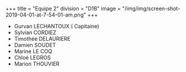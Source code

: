 +++
title = "Equipe 2"
division = "D1B"
image = "/img/img/screen-shot-2019-04-01-at-7-54-01-am.png"
+++



* Gurvan LECHANTOUX ( Capitaine)
* Sylvian CORDIEZ
* Timothée DELAURIERE
* Damien SOUDET
* Marine LE COQ
* Chloé LEGROS
* Marion THOUVIER
